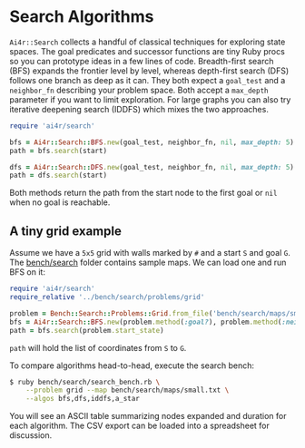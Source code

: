 # Search Algorithms

`Ai4r::Search` collects a handful of classical techniques for exploring
state spaces. The goal predicates and successor functions are tiny Ruby
procs so you can prototype ideas in a few lines of code. Breadth-first
search (BFS) expands the frontier level by level, whereas depth-first
search (DFS) follows one branch as deep as it can. They both expect a
`goal_test` and a `neighbor_fn` describing your problem space. Both accept a
`max_depth` parameter if you want to limit exploration.
For large graphs you can also try iterative deepening search (IDDFS) which mixes the
two approaches.

```ruby
require 'ai4r/search'

bfs = Ai4r::Search::BFS.new(goal_test, neighbor_fn, nil, max_depth: 5)
path = bfs.search(start)

dfs = Ai4r::Search::DFS.new(goal_test, neighbor_fn, nil, max_depth: 5)
path = dfs.search(start)
```

Both methods return the path from the start node to the first goal or
`nil` when no goal is reachable.

## A tiny grid example

Assume we have a `5x5` grid with walls marked by `#` and a start `S` and
goal `G`. The [bench/search](../bench/search) folder contains sample
maps. We can load one and run BFS on it:

```ruby
require 'ai4r/search'
require_relative '../bench/search/problems/grid'

problem = Bench::Search::Problems::Grid.from_file('bench/search/maps/small.txt')
bfs = Ai4r::Search::BFS.new(problem.method(:goal?), problem.method(:neighbors))
path = bfs.search(problem.start_state)
```

`path` will hold the list of coordinates from `S` to `G`.

To compare algorithms head-to-head, execute the search bench:

```bash
$ ruby bench/search/search_bench.rb \
    --problem grid --map bench/search/maps/small.txt \
    --algos bfs,dfs,iddfs,a_star
```

You will see an ASCII table summarizing nodes expanded and duration for
each algorithm. The CSV export can be loaded into a spreadsheet for
discussion.
